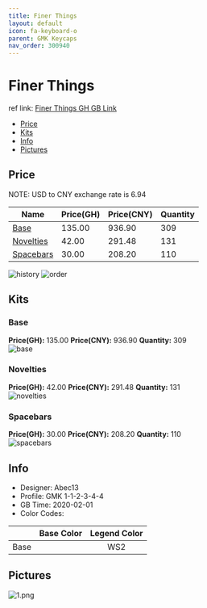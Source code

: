 ```yaml
---
title: Finer Things 
layout: default
icon: fa-keyboard-o
parent: GMK Keycaps
nav_order: 300940
---
```


# Finer Things 

ref link: [Finer Things GH GB Link](https://geekhack.org/index.php?topic=104440.0)  
* [Price](#price)  
* [Kits](#kits)  
* [Info](#info)  
* [Pictures](#pictures)  


## Price  

NOTE: USD to CNY exchange rate is 6.94

| Name          | Price(GH)    |  Price(CNY) | Quantity |
| ------------- | ------------ |  ---------- | -------- |
|[Base](#base)|135.00|936.90|309|
|[Novelties](#novelties)|42.00|291.48|131|
|[Spacebars](#spacebars)|30.00|208.20|110|

<img src="{{ 'assets/images/gmk-keycaps/finerthings/history.png' | relative_url }}" alt="history" class="image featured">
<img src="{{ 'assets/images/gmk-keycaps/finerthings/order.png' | relative_url }}" alt="order" class="image featured">

## Kits  
### Base  
**Price(GH):** 135.00    **Price(CNY):** 936.90    **Quantity:** 309  
<img src="{{ 'assets/images/gmk-keycaps/finerthings/kits_pics/base.png' | relative_url }}" alt="base" class="image featured">

### Novelties  
**Price(GH):** 42.00    **Price(CNY):** 291.48    **Quantity:** 131  
<img src="{{ 'assets/images/gmk-keycaps/finerthings/kits_pics/novelties.png' | relative_url }}" alt="novelties" class="image featured">

### Spacebars  
**Price(GH):** 30.00    **Price(CNY):** 208.20    **Quantity:** 110  
<img src="{{ 'assets/images/gmk-keycaps/finerthings/kits_pics/spacebars.png' | relative_url }}" alt="spacebars" class="image featured">


## Info  
* Designer: Abec13  
* Profile: GMK 1-1-2-3-4-4  
* GB Time: 2020-02-01  
* Color Codes:  

| |Base Color     | Legend Color
| :-------------: | :-------------: | :------------:
|Base||WS2


## Pictures  
<img src="{{ 'assets/images/gmk-keycaps/finerthings/rendering_pics/1.png' | relative_url }}" alt="1.png" class="image featured">
